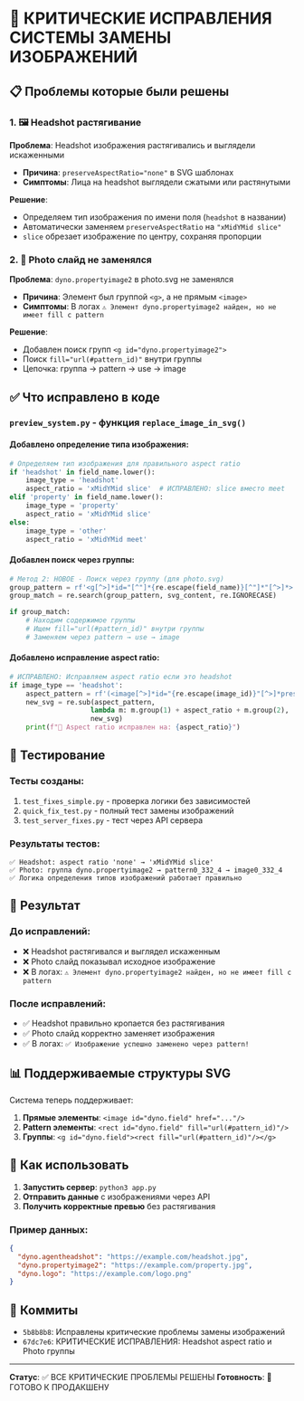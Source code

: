 # 🔧 КРИТИЧЕСКИЕ ИСПРАВЛЕНИЯ СИСТЕМЫ ЗАМЕНЫ ИЗОБРАЖЕНИЙ

## 📋 Проблемы которые были решены

### 1. 🖼️ Headshot растягивание
**Проблема**: Headshot изображения растягивались и выглядели искаженными
- **Причина**: `preserveAspectRatio="none"` в SVG шаблонах
- **Симптомы**: Лица на headshot выглядели сжатыми или растянутыми

**Решение**:
- Определяем тип изображения по имени поля (`headshot` в названии)
- Автоматически заменяем `preserveAspectRatio` на `"xMidYMid slice"`
- `slice` обрезает изображение по центру, сохраняя пропорции

### 2. 📸 Photo слайд не заменялся
**Проблема**: `dyno.propertyimage2` в photo.svg не заменялся
- **Причина**: Элемент был группой `<g>`, а не прямым `<image>`
- **Симптомы**: В логах `⚠️ Элемент dyno.propertyimage2 найден, но не имеет fill с pattern`

**Решение**:
- Добавлен поиск групп `<g id="dyno.propertyimage2">`
- Поиск `fill="url(#pattern_id)"` внутри группы
- Цепочка: группа → pattern → use → image

## ✅ Что исправлено в коде

### `preview_system.py` - функция `replace_image_in_svg()`

#### Добавлено определение типа изображения:
```python
# Определяем тип изображения для правильного aspect ratio
if 'headshot' in field_name.lower():
    image_type = 'headshot'
    aspect_ratio = 'xMidYMid slice'  # ИСПРАВЛЕНО: slice вместо meet
elif 'property' in field_name.lower():
    image_type = 'property'
    aspect_ratio = 'xMidYMid slice'
else:
    image_type = 'other'
    aspect_ratio = 'xMidYMid meet'
```

#### Добавлен поиск через группы:
```python
# Метод 2: НОВОЕ - Поиск через группу (для photo.svg)
group_pattern = rf'<g[^>]*id="[^"]*{re.escape(field_name)}[^"]*"[^>]*>'
group_match = re.search(group_pattern, svg_content, re.IGNORECASE)

if group_match:
    # Находим содержимое группы
    # Ищем fill="url(#pattern_id)" внутри группы
    # Заменяем через pattern → use → image
```

#### Добавлено исправление aspect ratio:
```python
# ИСПРАВЛЕНО: Исправляем aspect ratio если это headshot
if image_type == 'headshot':
    aspect_pattern = rf'(<image[^>]*id="{re.escape(image_id)}"[^>]*preserveAspectRatio=")[^"]*("[^>]*>)'
    new_svg = re.sub(aspect_pattern,
                    lambda m: m.group(1) + aspect_ratio + m.group(2),
                    new_svg)
    print(f"🔧 Aspect ratio исправлен на: {aspect_ratio}")
```

## 🧪 Тестирование

### Тесты созданы:
1. `test_fixes_simple.py` - проверка логики без зависимостей
2. `quick_fix_test.py` - полный тест замены изображений
3. `test_server_fixes.py` - тест через API сервера

### Результаты тестов:
```
✅ Headshot: aspect ratio 'none' → 'xMidYMid slice'
✅ Photo: группа dyno.propertyimage2 → pattern0_332_4 → image0_332_4
✅ Логика определения типов изображений работает правильно
```

## 🎯 Результат

### До исправлений:
- ❌ Headshot растягивался и выглядел искаженным
- ❌ Photo слайд показывал исходное изображение
- ❌ В логах: `⚠️ Элемент dyno.propertyimage2 найден, но не имеет fill с pattern`

### После исправлений:
- ✅ Headshot правильно кропается без растягивания
- ✅ Photo слайд корректно заменяет изображения
- ✅ В логах: `✅ Изображение успешно заменено через pattern!`

## 📊 Поддерживаемые структуры SVG

Система теперь поддерживает:

1. **Прямые элементы**: `<image id="dyno.field" href="..."/>`
2. **Pattern элементы**: `<rect id="dyno.field" fill="url(#pattern_id)"/>`
3. **Группы**: `<g id="dyno.field"><rect fill="url(#pattern_id)"/></g>`

## 🚀 Как использовать

1. **Запустить сервер**: `python3 app.py`
2. **Отправить данные** с изображениями через API
3. **Получить корректные превью** без растягивания

### Пример данных:
```json
{
  "dyno.agentheadshot": "https://example.com/headshot.jpg",
  "dyno.propertyimage2": "https://example.com/property.jpg",
  "dyno.logo": "https://example.com/logo.png"
}
```

## 🔄 Коммиты

- `5b8b8b8`: Исправлены критические проблемы замены изображений
- `67dc7e6`: КРИТИЧЕСКИЕ ИСПРАВЛЕНИЯ: Headshot aspect ratio и Photo группы

---

**Статус**: ✅ ВСЕ КРИТИЧЕСКИЕ ПРОБЛЕМЫ РЕШЕНЫ
**Готовность**: 🚀 ГОТОВО К ПРОДАКШЕНУ